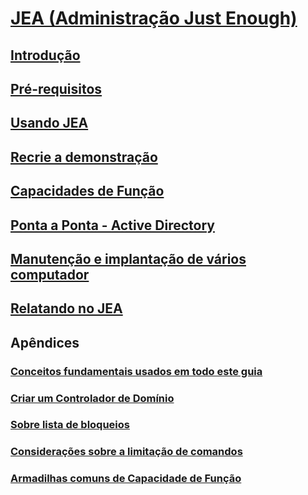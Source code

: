 # [JEA (Administração Just Enough)](README.md)
##  [Introdução](introduction.md)
##  [Pré-requisitos](prerequisites.md)
##  [Usando JEA](using-jea.md)
##  [Recrie a demonstração](remake-the-demo-endpoint.md)
##  [Capacidades de Função](role-capabilities.md)
##  [Ponta a Ponta - Active Directory](end-to-end---active-directory.md)
##  [Manutenção e implantação de vários computador](multi-machine-deployment-and-maintenance.md)
##  [Relatando no JEA](reporting-on-jea.md)
##  Apêndices
###  [Conceitos fundamentais usados em todo este guia](key-concepts-used-throughout-this-guide.md)  
###  [Criar um Controlador de Domínio](creating-a-domain-controller.md)  
###  [Sobre lista de bloqueios](on-blacklisting.md)  
###  [Considerações sobre a limitação de comandos](considerations-when-limiting-commands.md)  
###  [Armadilhas comuns de Capacidade de Função](common-role-capability-pitfalls.md)


<!--HONumber=Aug16_HO3-->


